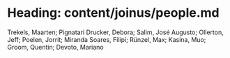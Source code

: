 # Heading: content/joinus/people.md


Trekels, Maarten; Pignatari Drucker, Debora; Salim, José Augusto; Ollerton, Jeff; Poelen, Jorrit; Miranda Soares, Filipi; Rünzel, Max; Kasina, Muo; Groom, Quentin; Devoto, Mariano

